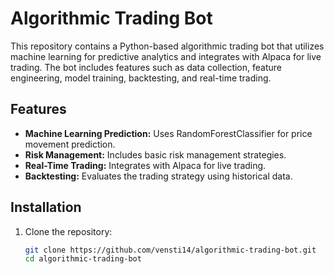 # Algorithmic Trading Bot

This repository contains a Python-based algorithmic trading bot that utilizes machine learning for predictive analytics and integrates with Alpaca for live trading. The bot includes features such as data collection, feature engineering, model training, backtesting, and real-time trading.

## Features

- **Machine Learning Prediction:** Uses RandomForestClassifier for price movement prediction.
- **Risk Management:** Includes basic risk management strategies.
- **Real-Time Trading:** Integrates with Alpaca for live trading.
- **Backtesting:** Evaluates the trading strategy using historical data.

## Installation

1. Clone the repository:
   ```bash
   git clone https://github.com/vensti14/algorithmic-trading-bot.git
   cd algorithmic-trading-bot
